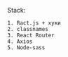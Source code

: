 Stack:
    
    1. Ract.js + хуки   
    2. classnames
    3. React Router
    4. Axios
    5. Node-sass
